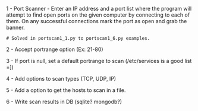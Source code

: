 1 - Port Scanner - Enter an IP address and a port list where the program will attempt to find open ports on the given computer by connecting to each of them. On any successful connections mark the port as open and grab the banner.
    
    # Solved in portscan1_1.py to portscan1_6.py examples. 
	
2 - Accept portrange option (Ex: 21-80)

3 - If port is null, set a default portrange to scan (/etc/services is a good list =])

4 - Add options to scan types (TCP, UDP, IP)

5 - Add a option to get the hosts to scan in a file.

6 - Write scan results in DB (sqlite? mongodb?)

